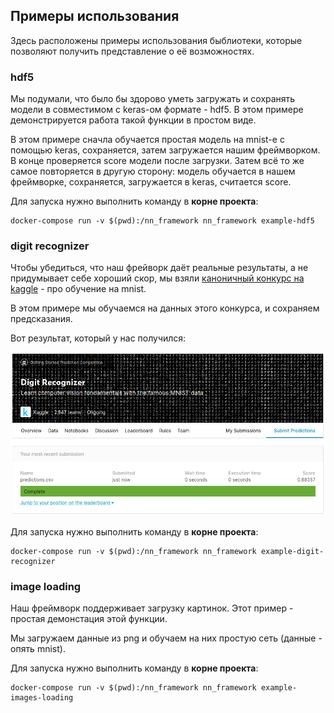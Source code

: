 ## Примеры использования

Здесь расположены примеры использования быблиотеки, которые позволяют получить представление о её возможностях.

### hdf5

Мы подумали, что было бы здорово уметь загружать и сохранять модели в совместимом с keras-ом формате - hdf5.
В этом примере демонстрируется работа такой функции в простом виде.

В этом примере сначла обучается простая модель на mnist-е с помощью keras, сохраняется, затем загружается нашим фреймворком. В конце проверяется score модели после загрузки.
Затем всё то же самое повторяется в другую сторону: модель обучается в нашем фреймворке, сохраняется, загружается в keras, считается score.

Для запуска нужно выполнить команду в **корне проекта**:
```
docker-compose run -v $(pwd):/nn_framework nn_framework example-hdf5
```

### digit recognizer

Чтобы убедиться, что наш фрейворк даёт реальные результаты, а не придумывает себе хороший скор, мы взяли [каноничный конкурс на kaggle](https://www.kaggle.com/c/digit-recognizer) - про обучение на mnist.

В этом примере мы обучаемся на данных этого конкурса, и сохраняем предсказания.

Вот результат, который у нас получился:

![Submit screenshot](/examples/digit_recognizer/kaggle.png)

Для запуска нужно выполнить команду в **корне проекта**:
```
docker-compose run -v $(pwd):/nn_framework nn_framework example-digit-recognizer
```

### image loading

Наш фреймворк поддерживает загрузку картинок. Этот пример - простая демонстация этой функции.

Мы загружаем данные из png и обучаем на них простую сеть (данные - опять mnist).

Для запуска нужно выполнить команду в **корне проекта**:
```
docker-compose run -v $(pwd):/nn_framework nn_framework example-images-loading
```
